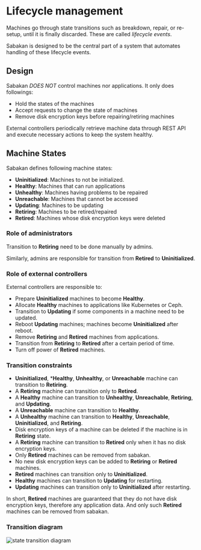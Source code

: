 Lifecycle management
====================

Machines go through state transitions such as breakdown, repair, or re-setup,
until it is finally discarded.  These are called *lifecycle events*.

Sabakan is designed to be the central part of a system that automates
handling of these lifecycle events.

Design
------

Sabakan *DOES NOT* control machines nor applications.
It only does followings:

* Hold the states of the machines
* Accept requests to change the state of machines
* Remove disk encryption keys before repairing/retiring machines

External controllers periodically retrieve machine data through REST API
and execute necessary actions to keep the system healthy.

Machine States
--------------

Sabakan defines following machine states:

* **Uninitialized**: Machines to not be initialized.
* **Healthy**: Machines that can run applications
* **Unhealthy**: Machines having problems to be repaired
* **Unreachable**: Machines that cannot be accessed
* **Updating**: Machines to be updating
* **Retiring**: Machines to be retired/repaired
* **Retired**: Machines whose disk encryption keys were deleted

### Role of administrators

Transition to **Retiring** need to be done manually by admins.

Similarly, admins are responsible for transition from **Retired** to **Uninitialized**.

### Role of external controllers

External controllers are responsible to:

* Prepare **Uninitialized** machines to become **Healthy**.
* Allocate **Healthy** machines to applications like Kubernetes or Ceph.
* Transition to **Updating** if some components in a machine need to be updated.
* Reboot **Updating** machines; machines become **Uninitialized** after reboot.
* Remove **Retiring** and **Retired** machines from applications.
* Transition from **Retiring** to **Retired** after a certain period of time.
* Turn off power of **Retired** machines.

### Transition constraints

* **Uninitialized**, ***Healthy**, **Unhealthy**, or **Unreachable** machine can transition to **Retiring**.
* A **Retiring** machine can transition only to **Retired**.
* A **Healthy** machine can transition to **Unhealthy**, **Unreachable**, **Retiring**, and **Updating**.
* A **Unreachable** machine can transition to **Healthy**.
* A **Unhealthy** machine can transition to **Healthy**, **Unreachable**, **Uninitialized**, and **Retiring**.
* Disk encryption keys of a machine can be deleted if the machine is in **Retiring** state.
* A **Retiring** machine can transition to **Retired** only when it has no disk encryption keys.
* Only **Retired** machines can be removed from sabakan.
* No new disk encryption keys can be added to **Retiring** or **Retired** machines.
* **Retired** machines can transition only to **Uninitialized**.
* **Healthy** machines can transition to **Updating** for restarting.
* **Updating** machines can transition only to **Uninitialized** after restarting.

In short, **Retired** machines are guaranteed that they do not have disk encryption keys,
therefore any application data.  And only such **Retired** machines can be removed from
sabakan.

### Transition diagram

![state transition diagram](http://www.plantuml.com/plantuml/svg/ZPAzQiD0381tFONcWkdkeQIqGwTI0fbA1yMdv0xREYCh3UdJz-mut3K4ckrE-lJ3XrQZaTgXx-3puGih5uzIFU56WWGBr8KVTl3dXrNAlp5rvaytCckse47sDRvoqr5GHbr204lP36x4dtyJQTpOY2J8gb6lE6LgF6qxhl6TxHYrnKCEbl3rz69unWx3r7LmP3DuUJskUHlZz4BpZ7rg7uG1BdcihhtK-BmpLjIvC97Yxrgb1BFBEbKqyPiLTnhxxAA0DUoztQC42gASKSR_MnBWaimaksdBFcqvpf9S65jaQVGqM8Y2BPy05lAMhm_bWPHBmHbVJY-TOOql9AZpe98zcnbfIoq9h5XSkjjV)